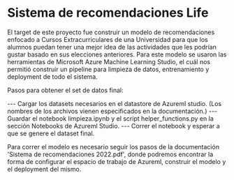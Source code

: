 # Sistema de recomendaciones Life

El target de este proyecto fue construir un modelo de recomendaciones enfocado a Cursos Extracurriculares de una Universidad para que los alumnos puedan tener una mejor idea de las actividades que les podrían gustar basado en sus elecciones anteriores. 
Para este modelo se usaron las herramientas de Microsoft Azure Machine Learning Studio, el cuál nos permitió construir un pipeline para limpieza de datos, entrenamiento y deployment de todo el sistema.

Pasos para obtener el set de datos final:

--- Cargar los datasets necesarios en el datastore de Azureml studio. (Los nombres de los archivos vienen especificados en la documentación.)
--- Guardar el notebook limpieza.ipynb y el script helper_functions.py en la sección Notebooks de Azureml Studio.
--- Correr el notebook y esperar a que se genere el dataset final.

Para correr el modelo es necesario seguir los pasos de la documentación 'Sistema de recomendaciones 2022.pdf', donde podremos encontrar la forma de configurar el espacio de trabajo de Azureml, construir el modelo y el deployment del mismo.

